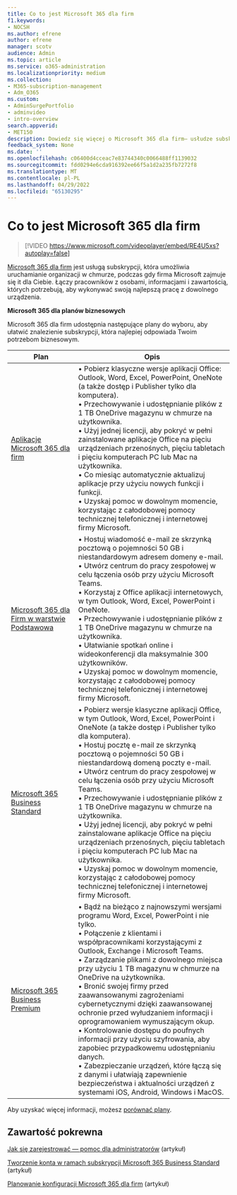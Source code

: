 ```yaml
---
title: Co to jest Microsoft 365 dla firm
f1.keywords:
- NOCSH
ms.author: efrene
author: efrene
manager: scotv
audience: Admin
ms.topic: article
ms.service: o365-administration
ms.localizationpriority: medium
ms.collection:
- M365-subscription-management
- Adm_O365
ms.custom:
- AdminSurgePortfolio
- adminvideo
- intro-overview
search.appverid:
- MET150
description: Dowiedz się więcej o Microsoft 365 dla firm— usłudze subskrypcji, która zajmuje się częścią IT.
feedback_system: None
ms.date: ''
ms.openlocfilehash: c06400d4cceac7e83744340c0066488ff1139032
ms.sourcegitcommit: fdd0294e6cda916392ee66f5a1d2a235fb7272f8
ms.translationtype: MT
ms.contentlocale: pl-PL
ms.lasthandoff: 04/29/2022
ms.locfileid: "65130295"
---
```

# <a name="what-is-microsoft-365-for-business"></a>Co to jest Microsoft 365 dla firm

> [!VIDEO https://www.microsoft.com/videoplayer/embed/RE4U5xs?autoplay=false]

[Microsoft 365 dla firm](https://www.microsoft.com/microsoft-365/business) jest usługą subskrypcji, która umożliwia uruchamianie organizacji w chmurze, podczas gdy firma Microsoft zajmuje się it dla Ciebie. Łączy pracowników z osobami, informacjami i zawartością, których potrzebują, aby wykonywać swoją najlepszą pracę z dowolnego urządzenia.


**Microsoft 365 dla planów biznesowych**

Microsoft 365 dla firm udostępnia następujące plany do wyboru, aby ułatwić znalezienie subskrypcji, która najlepiej odpowiada Twoim potrzebom biznesowym.

|Plan|Opis|
| --- | --- |
| [Aplikacje Microsoft 365 dla firm](https://www.microsoft.com/microsoft-365/business/microsoft-365-apps-for-business) | • Pobierz klasyczne wersje aplikacji Office: Outlook, Word, Excel, PowerPoint, OneNote (a także dostęp i Publisher tylko dla komputera).</br>• Przechowywanie i udostępnianie plików z 1 TB OneDrive magazynu w chmurze na użytkownika.</br>• Użyj jednej licencji, aby pokryć w pełni zainstalowane aplikacje Office na pięciu urządzeniach przenośnych, pięciu tabletach i pięciu komputerach PC lub Mac na użytkownika.</br>• Co miesiąc automatycznie aktualizuj aplikacje przy użyciu nowych funkcji i funkcji.</br>• Uzyskaj pomoc w dowolnym momencie, korzystając z całodobowej pomocy technicznej telefonicznej i internetowej firmy Microsoft. |
| [Microsoft 365 dla Firm w warstwie Podstawowa](https://www.microsoft.com/microsoft-365/business/microsoft-365-business-basic)  | • Hostuj wiadomość e-mail ze skrzynką pocztową o pojemności 50 GB i niestandardowym adresem domeny e-mail.</br>• Utwórz centrum do pracy zespołowej w celu łączenia osób przy użyciu Microsoft Teams.</br>• Korzystaj z Office aplikacji internetowych, w tym Outlook, Word, Excel, PowerPoint i OneNote.</br>• Przechowywanie i udostępnianie plików z 1 TB OneDrive magazynu w chmurze na użytkownika.</br>• Ułatwianie spotkań online i wideokonferencji dla maksymalnie 300 użytkowników.</br>• Uzyskaj pomoc w dowolnym momencie, korzystając z całodobowej pomocy technicznej telefonicznej i internetowej firmy Microsoft. |
| [Microsoft 365 Business Standard](https://www.microsoft.com/microsoft-365/business/microsoft-365-business-standard) | • Pobierz wersje klasyczne aplikacji Office, w tym Outlook, Word, Excel, PowerPoint i OneNote (a także dostęp i Publisher tylko dla komputera).</br>• Hostuj pocztę e-mail ze skrzynką pocztową o pojemności 50 GB i niestandardową domeną poczty e-mail.</br>• Utwórz centrum do pracy zespołowej w celu łączenia osób przy użyciu Microsoft Teams.</br>• Przechowywanie i udostępnianie plików z 1 TB OneDrive magazynu w chmurze na użytkownika.</br>• Użyj jednej licencji, aby pokryć w pełni zainstalowane aplikacje Office na pięciu urządzeniach przenośnych, pięciu tabletach i pięciu komputerach PC lub Mac na użytkownika.</br>• Uzyskaj pomoc w dowolnym momencie, korzystając z całodobowej pomocy technicznej telefonicznej i internetowej firmy Microsoft. |
| [Microsoft 365 Business Premium](https://www.microsoft.com/microsoft-365/business/microsoft-365-business-premium) | • Bądź na bieżąco z najnowszymi wersjami programu Word, Excel, PowerPoint i nie tylko.</br>• Połączenie z klientami i współpracownikami korzystającymi z Outlook, Exchange i Microsoft Teams.</br>• Zarządzanie plikami z dowolnego miejsca przy użyciu 1 TB magazynu w chmurze na OneDrive na użytkownika.</br>• Bronić swojej firmy przed zaawansowanymi zagrożeniami cybernetycznymi dzięki zaawansowanej ochronie przed wyłudzaniem informacji i oprogramowaniem wymuszającym okup.</br>• Kontrolowanie dostępu do poufnych informacji przy użyciu szyfrowania, aby zapobiec przypadkowemu udostępnianiu danych.</br>• Zabezpieczanie urządzeń, które łączą się z danymi i ułatwiają zapewnienie bezpieczeństwa i aktualności urządzeń z systemami iOS, Android, Windows i MacOS. |


Aby uzyskać więcej informacji, możesz [porównać plany](https://www.microsoft.com/microsoft-365/business#coreui-heading-hiatrep).  


## <a name="related-content"></a>Zawartość pokrewna

[Jak się zarejestrować — pomoc dla administratorów](../admin-overview/sign-up-for-office-365.md) (artykuł)

[Tworzenie konta w ramach subskrypcji Microsoft 365 Business Standard](../simplified-signup/signup-business-standard.md) (artykuł)

[Planowanie konfiguracji Microsoft 365 dla firm](../setup/plan-your-setup.md) (artykuł)

